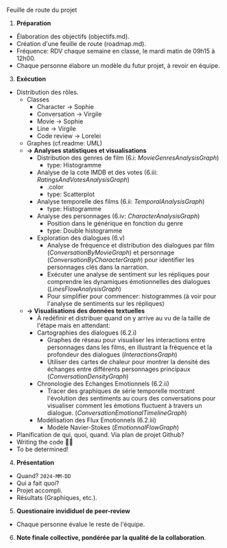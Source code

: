 Feuille de route du projet

1. **Préparation**

  * Élaboration des objectifs (objectifs.md).
  * Création d'une feuille de route (roadmap.md).
  * Fréquence: RDV chaque semaine en classe, le mardi matin de 09h15 à 12h00.
  * Chaque personne élabore un modèle du futur projet, à revoir en équipe.
 
3. **Exécution**
  * Distribution des rôles.
    * Classes
      * Character -> Sophie
      * Conversation -> Virgile
      * Movie -> Sophie
      * Line -> Virgile
      * Code review -> Lorelei
    * Graphes (cf.readme: UML)
    * **-> Analyses statistiques et visualisations**
      * Distribution des genres de film (6.i: _MovieGenresAnalysisGraph_)
        * type: Histogramme
      * Analyse de la cote IMDB et des votes (6.iii: _RatingsAndVotesAnalysisGraph_)
        * .color
        * type: Scatterplot
      * Analyse temporelle des films (6.ii: _TemporalAnalysisGraph_)
        * type: Histogramme
      * Analyse des personnages (6.iv: _CharacterAnalysisGraph_)
        * Position dans le générique en fonction du genre
        * type: Double histogramme
      * Exploration des dialogues (6.v)
        * Analyse de fréquence et distribution des dialogues par film (_ConversationByMovieGraph_) et personnage (_ConversationByCharacterGraph_) pour identifier les personnages clés dans la narration.
        * Exécuter une analyse de sentiment sur les répliques pour comprendre les dynamiques émotionnelles des dialogues (_LinesFlowAnalysisGraph_)
        * Pour simplifier pour commencer: histogrammes (à voir pour l'analyse de sentiments sur les répliques)
     * **-> Visualisations des données textuelles**
       * À redéfinir et distribuer quand on y arrive au vu de la taille de l'étape mais en attendant:
       * Cartographies des dialogues (6.2.i)
         * Graphes de réseau pour visualiser les interactions entre personnages dans les films, en illustrant la fréquence et la profondeur des dialogues (_InteractionsGraph_)
         * Utiliser des cartes de chaleur pour montrer la densité des échanges entre différents personnages principaux (_ConversationDensityGraph_)
       * Chronologie des Echanges Emotionnels (6.2.ii) 
         * Tracer des graphiques de série temporelle montrant l'évolution des sentiments au cours des conversations pour visualiser comment les émotions fluctuent à travers un dialogue. (_ConversationEmotionalTimelineGraph_)
       * Modélisation des Flux Emotionnels (6.2.iii)
         * Modèle Navier-Stokes (_EmotionnalFlowGraph_)  
  * Planification de qui, quoi, quand. Via plan de projet Github?
  * Writing the code 🧑‍💻
  * To be determined!

4. **Présentation**
  * Quand? `2024-MM-DD`
  * Qui a fait quoi?
  * Projet accompli.
  * Résultats (Graphiques, etc.).

5. **Questionaire invididuel de peer-review**
  * Chaque personne évalue le reste de l'équipe.
 
6. **Note finale collective, pondérée par la qualité de la collaboration**.

